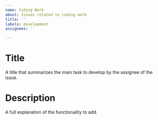 ```yaml
---
name: Coding Work
about: Issues related to coding work
title: ''
labels: development
assignees: ''

---
```


# Title
A title that summarizes the main task to develop by the assignee of the issue.

# Description
A full explanation of the functionality to add.
